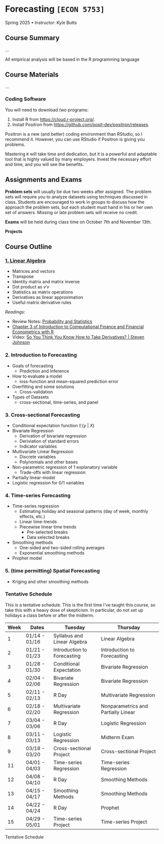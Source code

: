 # Forecasting `[ECON 5753]`

Spring 2025 • Instructor: Kyle Butts

<!-- Monday, Wednesday 1 -- 2:15PM at RCED 103 -->

<!-- Office Hours: Monday, Wednesday 11am -- 1pm at WCOB 408 -->


## Course Summary

...

All empirical analysis will be based in the R programming language


## Course Materials

...


### Coding Software

You will need to download *two* programs:
1. Install R from <https://cloud.r-project.org/>.
2. Install Positron from <https://github.com/posit-dev/positron/releases>. 

Positron is a new (and better) coding environment than RStudio, so I recommend it. However, you can use RStudio if Positron is giving you problems.

Mastering `R` will take time and dedication, but it is a powerful and adaptable tool that is highly valued by many employers. Invest the necessary effort and time, and you will see the benefits.


## Assignments and Exams

**Problem sets** will usually be due two weeks after assigned. 
The problem sets will require you to analyze datasets using techniques discussed in class. 
Students are encouraged to work in groups to discuss how the approach the problem sets, but each student must hand in his or her own set of answers. 
Missing or late problem sets will receive no credit.

**Exams** will be held during class time on October 7th and November 13th.

**Projects**



## Course Outline

### [1. Linear Algebra](https://nbviewer.org/github/kylebutts/UARK_5753/blob/main/01-Linear_Algebra/01-Linear_Algebra.pdf)
- Matrices and vectors
- Transpose
- Identity matrix and matrix inverse
- Dot product as $v' v$
- Statistics as matrix operations
- Derivatives as linear approximation
- Useful matrix derivative rules

*Readings:*
- Review Notes: [Probability and Statistics](https://nbviewer.org/github/kylebutts/UARK_5753/blob/main/01-Linear_Algebra/Review_Probability_and_Statistics/Review_Probability_and_Statistics.pdf)
- [Chapter 3 of Introduction to Computational Finance and Financial Econometrics with R](https://bookdown.org/compfinezbook/introcompfinr/Matrix-Algebra-Review.html)
- Video: [So You Think You Know How to Take Derivatives? | Steven Johnson](https://www.youtube.com/watch?v=-l7JHalBubw)


### 2. Introduction to Forecasting
- Goals of forecasting
  - Prediction and Inference
- How to evaluate a model
  - loss-function and mean-squared prediction error
- Overfitting and some solutions
  - Cross-validation
- Types of Datasets
  - cross-sectional, time-series, and panel

### 3. Cross-sectional Forecasting
- Conditional expectation function $\mathbb{E}(y \ \vert \ X)$
- Bivariate Regression 
  - Derivation of bivariate regression
  - Deriviation of standard errors 
  - Indicator variables
- Multivariate Linear Regression
  - Discrete variables
  - Polynomials and other bases
- Non-parametric regression of 1 explanatory variable
  - Trade-offs with linear regression
- Partially linear-model
- Logistic regression for 0/1 variables

### 4. Time-series Forecasting
- Time-series regression
  - Estimating holiday and seasonal patterns (day of week, monthly effects, etc.)
  - Linear time-trends
  - Piecewise linear time trends
    - Pre-selected breaks
    - Data selected breaks
- Smoothing methods
  - One-sided and two-sided rolling averages
  - Exponential smoothing methods
- Prophet model

### 5. (time permitting) Spatial Forecasting 
- Kriging and other smoothing methods


### Tentative Schedule

This is a tentative schedule. This is the first time I've taught this course, so take this with a heavy dose of skepticism. In particular, do not set up holidays a class before or after the midterm. 

<!-- Schedule -->
| Week | Dates | Tuesday | Thursday |
|----|----|----|----|
| 1 | 01/14 - 01/16 | Syllabus and Linear Algebra | Linear Algebra |
| 2 | 01/21 - 01/23 | Introduction to Forecasting | Introduction to Forecasting |
| 3 | 01/28 - 01/30 | Conditional Expectation | Bivariate Regression |
| 4 | 02/04 - 02/06 | Bivariate Regression | Bivariate Regression |
| 5 | 02/11 - 02/13 | R Day | Multivariate Regression |
| 6 | 02/18 - 02/20 | Multivariate Regression | Nonparametrics and Partially Linear |
| 7 | 03/04 - 03/06 | R Day | Logistic Regression |
| 8 | 03/11 - 03/13 | Logistic Regression | Midterm Exam |
| 9 | 03/18 - 03/20 | Cross-sectional Project | Cross-sectional Project |
| 11 | 04/01 - 04/03 | Time-series Regression | Time-series Regression |
| 12 | 04/08 - 04/10 | R Day | Smoothing Methods |
| 13 | 04/15 - 04/17 | Smoothing Methods | Smoothing Methods |
| 14 | 04/22 - 04/24 | R Day | Prophet |
| 15 | 04/29 - 05/01 | Time-series Project | Time-series Project |

Tentative Schedule
<!-- Schedule -->





<!-- 
## Gratitudes
This course was inspired by a lot of material that I have blended together into the course. These include: 
-->





